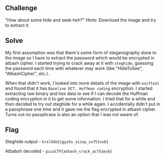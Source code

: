 ## Challenge
"How about some hide and seek heh?"
Hints: Download the image and try to extract it.

## Solve

My first assumption was that there's some form of steganography done to the image so I have to extract the password which would be encrypted in atbash cipher. I started trying to crack away at it with `steghide`, guessing the password each time with whatever may work (like "HideToSee", "AtbashCipher", etc.).

When that didn't work, I looked into more details of the image with `exiftool` and found that it has `Baseline DCT, Huffman coding` encryption. I started extracting raw binary and hex data to see if I can decode the Huffman coding encryption in it to get some information. I tried that for a while and then decided to try out steghide for a while again. I accidentally didn't put in a passphrase one time and it gave me the flag encrypted in atbash cipher. Turns out no passphrase is also an option that I was not aware of.

## Flag

Steghide output - `krxlXGU{zgyzhs_xizxp_zx751vx6}`

Atbabsh decoded - `picoCTF{atbash_crack_ac751ec6}`
